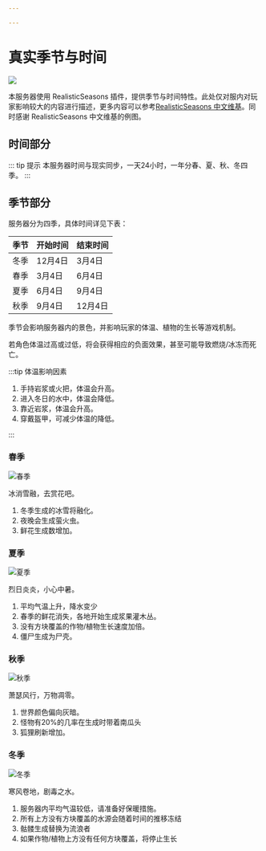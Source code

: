 ```yaml
---

---
```


# 真实季节与时间

![](/images/seasons/header.jpg)

本服务器使用 RealisticSeasons 插件，提供季节与时间特性。此处仅对服内对玩家影响较大的内容进行描述，更多内容可以参考[RealisticSeasons 中文维基](https://molasheyu.gitbook.io/realisticseasons-wiki-chinese/ji-jie/chun-ji)。同时感谢 RealisticSeasons 中文维基的例图。

## 时间部分


::: tip 提示
本服务器时间与现实同步，一天24小时，一年分春、夏、秋、冬四季。
:::

## 季节部分

服务器分为四季，具体时间详见下表：

| 季节 | 开始时间 | 结束时间 |
|-----|-----|-----|
| 冬季 | 12月4日  | 3月4日   |
| 春季 | 3月4日  | 6月4日   |
| 夏季 | 6月4日  | 9月4日   |
| 秋季 | 9月4日  | 12月4日  |

季节会影响服务器内的景色，并影响玩家的体温、植物的生长等游戏机制。

若角色体温过高或过低，将会获得相应的负面效果，甚至可能导致燃烧/冰冻而死亡。

:::tip 体温影响因素
1. 手持岩浆或火把，体温会升高。
2. 进入冬日的水中，体温会降低。
3. 靠近岩浆，体温会升高。
4. 穿戴盔甲，可减少体温的降低。

:::

### 春季

![春季](/images/seasons/spring.jpg)

冰消雪融，去赏花吧。

1. 冬季生成的冰雪将融化。
2. 夜晚会生成萤火虫。
3. 鲜花生成数增加。

### 夏季

![夏季](/images/seasons/summer.jpg)

烈日炎炎，小心中暑。

1. 平均气温上升，降水变少
2. 春季的鲜花消失，各地开始生成浆果灌木丛。
3. 没有方块覆盖的作物/植物生长速度加倍。
4. 僵尸生成为尸壳。

### 秋季

![秋季](/images/seasons/fall.jpg)

萧瑟风行，万物凋零。

1. 世界颜色偏向灰暗。
2. 怪物有20%的几率在生成时带着南瓜头
3. 狐狸刷新增加。


### 冬季

![冬季](/images/seasons/winter.jpg)


寒风卷地，剧毒之水。

1. 服务器内平均气温较低，请准备好保暖措施。
2. 所有上方没有方块覆盖的水源会随着时间的推移冻结
3. 骷髅生成替换为流浪者
4. 如果作物/植物上方没有任何方块覆盖，将停止生长
